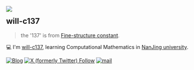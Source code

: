 <a href="#">
<img align="left" src='https://github-readme-stats.vercel.app/api?username=will-c137&show_icons=true&theme=tokyonight'>
</a>  

## will-c137

> the '137' is from [Fine-structure constant](https://en.wikipedia.org/wiki/Fine-structure_constant?useskin=vector).

💻 I'm [will-c137](will-c137.github.io), learning Computational Mathematics in [NanJing university](https://www.nju.edu.cn).

[![Blog](https://img.shields.io/badge/blog-@will-c137.svg)](https://will-c137.github.io)
[![X (formerly Twitter) Follow](https://img.shields.io/twitter/follow/willMayday)](https://twitter.com/WillMayday)
[![mail](https://img.shields.io/badge/mail-@willunhappy.svg)](mailto:willunhappy@gmail.com)



